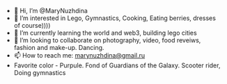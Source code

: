 - 👋 Hi, I’m @MaryNuzhdina
- 👀 I’m interested in Lego, Gymnastics, Cooking, Eating berries, dresses of course))))
- 🌱 I’m currently learning the world and web3, building lego cities
- 💞️ I’m looking to collaborate on photography, video, food reveiws, fashion and make-up. Dancing.
- 📫 How to reach me: marynuzhdina@gmail.ru
- Favorite color - Purpule. Fond of Guardians of the Galaxy. Scooter rider, Doing gymnastics
